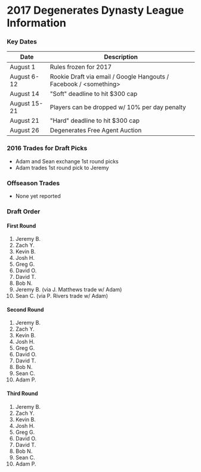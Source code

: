 # 2017 Degenerates Dynasty League Information 

### Key Dates

| Date         | Description |
|--------------|-------------|
| August 1     | Rules frozen for 2017 |
| August 6- 12 | Rookie Draft via email / Google Hangouts / Facebook / \<something> |
| August 14    | "Soft" deadline to hit $300 cap |
| August 15-21 | Players can be dropped w/ 10% per day penalty |
| August 21    | "Hard" deadline to hit $300 cap |
| August 26    | Degenerates Free Agent Auction |

### 2016 Trades for Draft Picks
  - Adam and Sean exchange 1st round picks
  - Adam trades 1st round pick to Jeremy

### Offseason Trades
  - None yet reported
  
### Draft Order

#### First Round
  1. Jeremy B.
  2. Zach Y.
  3. Kevin B.
  4. Josh H.
  5. Greg G.
  6. David O.
  7. David T.
  8. Bob N.
  9. Jeremy B. (via J. Matthews trade w/ Adam)
  10. Sean C. (via P. Rivers trade w/ Adam)

#### Second Round
  1. Jeremy B.
  2. Zach Y.
  3. Kevin B.
  4. Josh H.
  5. Greg G.
  6. David O.
  7. David T.
  8. Bob N.
  9. Sean C.
  10. Adam P.

#### Third Round
  1. Jeremy B.
  2. Zach Y.
  3. Kevin B.
  4. Josh H.
  5. Greg G.
  6. David O.
  7. David T.
  8. Bob N.
  9. Sean C.
  10. Adam P.
    
